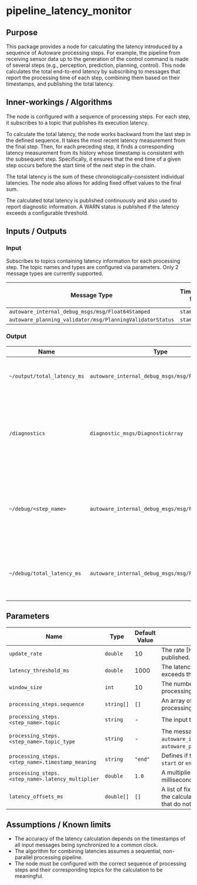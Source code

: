 # pipeline_latency_monitor

## Purpose

This package provides a node for calculating the latency introduced by a sequence of Autoware processing steps. For example, the pipeline from receiving sensor data up to the generation of the control command is made of several steps (e.g., perception, prediction, planning, control). This node calculates the total end-to-end latency by subscribing to messages that report the processing time of each step, combining them based on their timestamps, and publishing the total latency.

## Inner-workings / Algorithms

The node is configured with a sequence of processing steps. For each step, it subscribes to a topic that publishes its execution latency.

To calculate the total latency, the node works backward from the last step in the defined sequence. It takes the most recent latency measurement from the final step. Then, for each preceding step, it finds a corresponding latency measurement from its history whose timestamp is consistent with the subsequent step. Specifically, it ensures that the end time of a given step occurs before the start time of the next step in the chain.

The total latency is the sum of these chronologically-consistent individual latencies. The node also allows for adding fixed offset values to the final sum.

The calculated total latency is published continuously and also used to report diagnostic information. A WARN status is published if the latency exceeds a configurable threshold.

## Inputs / Outputs

### Input

Subscribes to topics containing latency information for each processing step. The topic names and types are configured via parameters.
Only 2 message types are currently supported.

| Message Type                                              | Timestamp field | Latency value field |
| --------------------------------------------------------- | --------------- | ------------------- |
| `autoware_internal_debug_msgs/msg/Float64Stamped`         | `stamp`         | `data`              |
| `autoware_planning_validator/msg/PlanningValidatorStatus` | `stamp`         | `latency`           |

### Output

| Name                        | Type                                              | Description                                                                                                         |
| --------------------------- | ------------------------------------------------- | ------------------------------------------------------------------------------------------------------------------- |
| `~/output/total_latency_ms` | `autoware_internal_debug_msgs/msg/Float64Stamped` | The calculated total pipeline latency in milliseconds.                                                              |
| `/diagnostics`              | `diagnostic_msgs/DiagnosticArray`                 | Publishes the diagnostic status. Reports `OK` if the latency is within the threshold, and `WARN` if it is exceeded. |
| `~/debug/<step_name>`       | `autoware_internal_debug_msgs/msg/Float64Stamped` | For each processing step, publishes the latest latency value received from its input topic.                         |
| `~/debug/total_latency_ms`  | `autoware_internal_debug_msgs/msg/Float64Stamped` | A debug topic that also publishes the calculated total latency.                                                     |

## Parameters

| Name                                              | Type       | Default Value | Description                                                                                                                                                          |
| ------------------------------------------------- | ---------- | ------------- | -------------------------------------------------------------------------------------------------------------------------------------------------------------------- |
| `update_rate`                                     | `double`   | 10            | The rate [Hz] at which the total latency is calculated and published.                                                                                                |
| `latency_threshold_ms`                            | `double`   | 1000          | The latency threshold in milliseconds. If the total latency exceeds this value, a `WARN` diagnostic is reported.                                                     |
| `window_size`                                     | `int`      | 10            | The number of historical latency messages to store for each processing step.                                                                                         |
| `processing_steps.sequence`                       | `string[]` | `[]`          | An array of names defining the ordered sequence of processing steps to measure.                                                                                      |
| `processing_steps.<step_name>.topic`              | `string`   | -             | The input topic that provides the latency for this step.                                                                                                             |
| `processing_steps.<step_name>.topic_type`         | `string`   | -             | The message type of the input topic. Supported types: `autoware_internal_debug_msgs/msg/Float64Stamped`, `autoware_planning_validator/msg/PlanningValidatorStatus`.  |
| `processing_steps.<step_name>.timestamp_meaning`  | `string`   | `"end"`       | Defines if the timestamp in the message represents the `start` or `end` of the processing interval for that step.                                                    |
| `processing_steps.<step_name>.latency_multiplier` | `double`   | `1.0`         | A multiplier to convert the received latency value into milliseconds (e.g., use 1000.0 if the input is in seconds).                                                  |
| `latency_offsets_ms`                              | `double[]` | `[]`          | A list of fixed latency values (in milliseconds) to be added to the calculated total latency. Useful for accounting for steps that do not publish their own latency. |

## Assumptions / Known limits

- The accuracy of the latency calculation depends on the timestamps of all input messages being synchronized to a common clock.
- The algorithm for combining latencies assumes a sequential, non-parallel processing pipeline.
- The node must be configured with the correct sequence of processing steps and their corresponding topics for the calculation to be meaningful.

